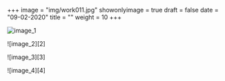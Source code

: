 +++
image = "img/work011.jpg"
showonlyimage = true
draft = false
date = "09-02-2020"
title = ""
weight = 10
+++


![image_1][1]

![image_2][2]

![image_3][3]

![image_4][4]

[1]: /img/work_11/image_1.jpg
